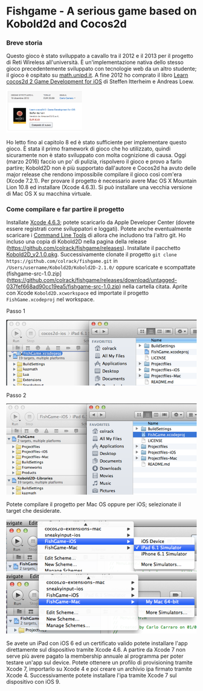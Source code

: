 # Fishgame - A serious game based on Kobold2d and Cocos2d

### Breve storia
Questo gioco è stato sviluppato a cavallo tra il 2012 e il 2013 per il progetto di Reti Wireless all'università.
È un'implementazione nativa dello stesso gioco precedentemente sviluppato con tecnologie web da un altro studente; il gioco è ospitato su [math.unipd.it](http://giochiamo.math.unipd.it/index.html).
A fine 2012 ho comprato il libro [Learn cocos2d 2 Game Development for iOS](http://www.apress.com/9781430244165) di  Steffen Itterheim e Andreas Loew.

<img src="https://raw.githubusercontent.com/colrack/fishgame/master/docs/img/learn_cocos2d_2_amazon.png" width="200">

Ho letto fino al capitolo 8 ed è stato sufficiente per implementare questo gioco.
È stata il primo framework di gioco che ho utilizzato, quindi sicuramente non è stato sviluppato con molta cognizione di causa.
Oggi (marzo 2016) faccio un po' di pulizia, rispolvero il gioco e provo a farlo partire; Kobold2D non è più supportato dall'autore e Cocos2d ha avuto delle major release che rendono impossibile compilare il gioco così com'era (Xcode 7.2.1).
Per provare il progetto è necessario avere Mac OS X Mountain Lion 10.8 ed installare (Xcode 4.6.3). Si può installare una vecchia versione di Mac OS X su macchina virtuale.

### Come compilare e far partire il progetto
Installate [Xcode 4.6.3](http://adcdownload.apple.com/Developer_Tools/xcode_4.6.3/xcode4630916281a.dmg); potete scaricarlo da Apple Developer Center (dovete essere registrati come sviluppatori e loggati). Potete anche eventualmente scaricare i [Command Line Tools](http://adcdownload.apple.com/Developer_Tools/command_line_tools_os_x_mountain_lion_for_xcode__april_2013/xcode462_cltools_10_86938259a.dmg) di allora che includono tra l'altro git.
Ho incluso una copia di Kobold2D nella pagina della release (https://github.com/colrack/fishgame/releases). Installate il pacchetto [Kobold2D_v2.1.0.pkg](https://github.com/colrack/fishgame/releases/download/untagged-037fef668ad90cc19ea5/Kobold2D_v2.1.0.pkg). Successivamente clonate il progetto `git clone https://github.com/colrack/fishgame.git` in `/Users/username/Kobold2D/Kobold2D-2.1.0/` oppure scaricate e scompattate (fishgame-src-1.0.zip](https://github.com/colrack/fishgame/releases/download/untagged-037fef668ad90cc19ea5/fishgame-src-1.0.zip) nella cartella citata.
Aprite con Xcode `Kobold2D.xcworkspace` ed importate il progetto `FishGame.xcodeproj` nel workspace.

Passo 1

<img src="https://raw.githubusercontent.com/colrack/fishgame/master/docs/img/import_project_1.png">

Passo 2

<img src="https://raw.githubusercontent.com/colrack/fishgame/master/docs/img/import_project_2.png">

Potete compilare il progetto per Mac OS oppure per iOS; selezionate il target che desiderate.

<img src="https://raw.githubusercontent.com/colrack/fishgame/master/docs/img/xcode_select_target_ios.png">

<img src="https://raw.githubusercontent.com/colrack/fishgame/master/docs/img/xcode_select_target_mac.png">

Se avete un iPad con iOS 6 ed un certificato valido potete installare l'app direttamente sul dispositivo tramite Xcode 4.6.
A partire da Xcode 7 non serve più avere pagato la membership annuale al programma per poter testare un'app sul device. Potete ottenere un profilo di provisioning tramite Xcode 7, importarlo su Xcode 4 e poi creare un archivio ipa firmato tramite Xcode 4. Successivamente potete installare l'ipa tramite Xcode 7 sul dispositivo con iOS 9.

